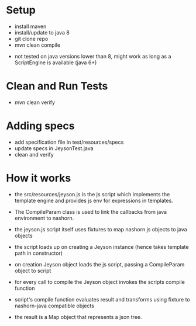 # Setup
- install maven
- install/update to java 8
- git clone repo
- mvn clean compile

* not tested on java versions lower than 8, might work as long as a ScriptEngine is available (java 6+)

# Clean and Run Tests
- mvn clean verify

# Adding specs 
- add specification file in test/resources/specs
- update specs in JeysonTest.java
- clean and verify

# How it works
- the src/resources/jeyson.js is the js script which implements the template engine and provides js env for expressions in templates.
- The CompileParam class is used to link the callbacks from java environment to nashorn.
- the jeyson.js script itself uses fixtures to map nashorn js objects to java objects

- the script loads up on creating a Jeyson instance (hence takes template path in constructor)
- on creation Jeyson object loads the js script, passing a CompileParam object to script
- for every call to compile the Jeyson object invokes the scripts compile function
- script's compile function evaluates result and transforms using fixture to nashorn-java compatible objects
- the result is a Map object that represents a json tree.
